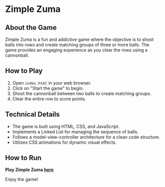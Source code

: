 # Zimple Zuma

## About the Game

Zimple Zuma is a fun and addictive game where the objective is to shoot balls into rows and create matching groups of three or more balls. The game provides an engaging experience as you clear the rows using a cannonball.

## How to Play

1. Open `index.html` in your web browser.
2. Click on "Start the game" to begin.
3. Shoot the cannonball between two balls to create matching groups.
4. Clear the entire row to score points.

## Technical Details

- The game is built using HTML, CSS, and JavaScript.
- Implements a Linked List for managing the sequence of balls.
- Follows a model-view-controller architecture for a clean code structure.
- Utilizes CSS animations for dynamic visual effects.

## How to Run

**Play Zimple Zuma [here]( https://sabr5840.github.io/ZimpleZuma/)**

Enjoy the game!

